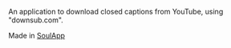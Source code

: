 An application to download closed captions from YouTube, using "downsub.com".

Made in [SoulApp](https://github.com/Cryru/SoulApp)
